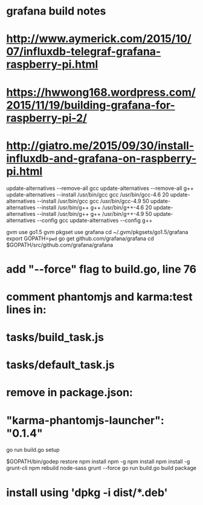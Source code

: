 # grafana build notes
# http://www.aymerick.com/2015/10/07/influxdb-telegraf-grafana-raspberry-pi.html
# https://hwwong168.wordpress.com/2015/11/19/building-grafana-for-raspberry-pi-2/
# http://giatro.me/2015/09/30/install-influxdb-and-grafana-on-raspberry-pi.html

update-alternatives --remove-all gcc
update-alternatives --remove-all g++
update-alternatives --install /usr/bin/gcc gcc /usr/bin/gcc-4.6 20
update-alternatives --install /usr/bin/gcc gcc /usr/bin/gcc-4.9 50
update-alternatives --install /usr/bin/g++ g++ /usr/bin/g++-4.6 20
update-alternatives --install /usr/bin/g++ g++ /usr/bin/g++-4.9 50
update-alternatives --config gcc
update-alternatives --config g++

gvm use go1.5
gvm pkgset use grafana
cd ~/.gvm/pkgsets/go1.5/grafana
export GOPATH=`pwd`
go get github.com/grafana/grafana
cd $GOPATH/src/github.com/grafana/grafana

# add "--force" flag to build.go, line 76
# comment phantomjs and karma:test lines in:
#  tasks/build_task.js
#  tasks/default_task.js
# remove in package.json:
#  "karma-phantomjs-launcher": "0.1.4"
go run build.go setup

$GOPATH/bin/godep restore
npm install npm -g
npm install
npm install -g grunt-cli
npm rebuild node-sass
grunt --force
go run build.go build package

# install using 'dpkg -i dist/*.deb'
